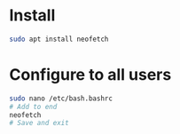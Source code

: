 # Install
```bash
sudo apt install neofetch
```

# Configure to all users
```bash
sudo nano /etc/bash.bashrc
# Add to end
neofetch
# Save and exit
```
